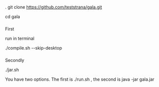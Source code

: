 . git clone https://github.com/teststrana/gala.git

cd gala 

###
First

run in terminal 

./compile.sh --skip-desktop

###
Secondly

./jar.sh

You have two options. The first is ./run.sh , the second is java -jar gala.jar

